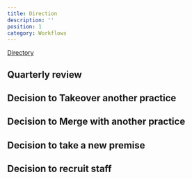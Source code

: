 ```yaml
---
title: Direction
description: ''
position: 1
category: Workflows
---
```


[Directory](https://drive.google.com/drive/u/0/folders/119mkhnqYqAIwGrsOJeJ8Z4rvn_hV4CjH)

## Quarterly review

## Decision to Takeover another practice

## Decision to Merge with another practice

## Decision to take a new premise

## Decision to recruit staff

